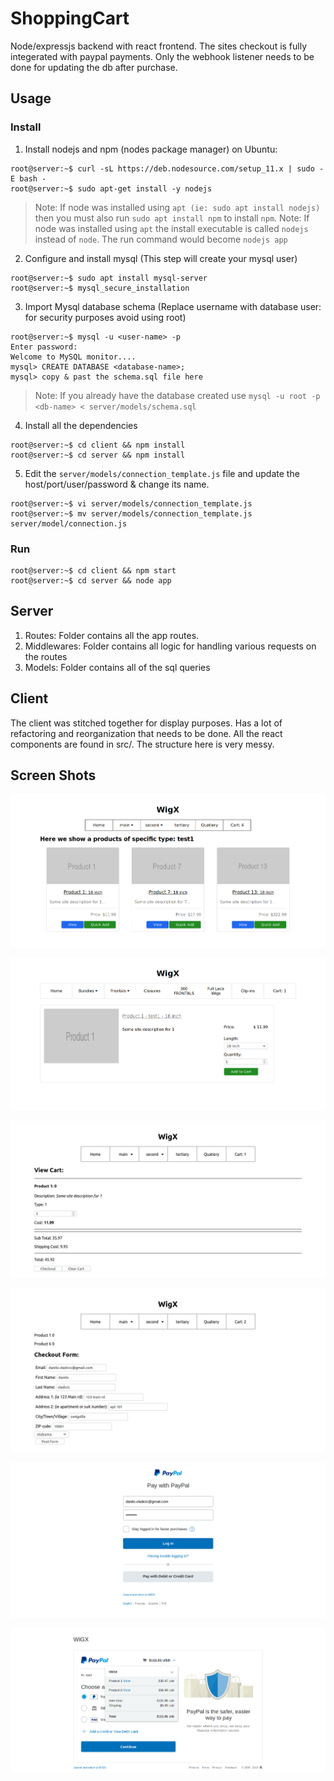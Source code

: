 # ShoppingCart
Node/expressjs backend with react frontend. The sites checkout is fully integerated with paypal payments.  Only the webhook listener needs to be done for updating the db after purchase.

## Usage
### Install

1) Install nodejs and npm (nodes package manager) on Ubuntu:

```sh-session
root@server:~$ curl -sL https://deb.nodesource.com/setup_11.x | sudo -E bash -
root@server:~$ sudo apt-get install -y nodejs
```
> Note: If node was installed using `apt (ie: sudo apt install nodejs)` then you must also run `sudo apt install npm` to install `npm`.
> Note: If node was installed using `apt` the install executable is called `nodejs` instead of `node`. The run command would become `nodejs app`

2) Configure and install mysql (This step will create your mysql user)

```sh-session
root@server:~$ sudo apt install mysql-server
root@server:~$ mysql_secure_installation
```

3) Import Mysql database schema (Replace username with database user: for security purposes avoid using root)

```sh-session
root@server:~$ mysql -u <user-name> -p 
Enter password:
Welcome to MySQL monitor....
mysql> CREATE DATABASE <database-name>;
mysql> copy & past the schema.sql file here
```
> Note: If you already have the database created use `mysql -u root -p <db-name> < server/models/schema.sql`

4) Install all the dependencies

```sh-session
root@server:~$ cd client && npm install
root@server:~$ cd server && npm install
```

5) Edit the `server/models/connection_template.js` file and update the host/port/user/password & change its name.

```sh-session
root@server:~$ vi server/models/connection_template.js
root@server:~$ mv server/models/connection_template.js server/model/connection.js
```

### Run
```sh-session
root@server:~$ cd client && npm start
root@server:~$ cd server && node app
```
## Server
  1) Routes: Folder contains all the app routes.
  2) Middlewares: Folder contains all logic for handling various requests on the routes
  3) Models: Folder contains all of the sql queries

## Client
  The client was stitched together for display purposes. Has a lot of refactoring and reorganization that needs to be done. All the react components are found in src/.  The structure here is very messy.
 
## Screen Shots

![Image 1](screenshots/Pic1.png)

![Image 6](screenshots/Pic6.png)

![Image 2](screenshots/Pic2.png)

![Image 4](screenshots/Pic4.png)

![Image 3](screenshots/Pic3.png)

![Image 5](screenshots/Pic5.png)


